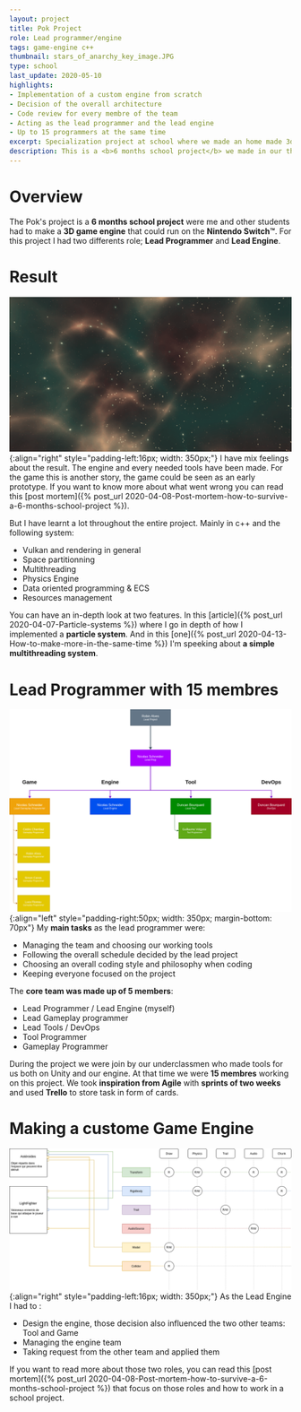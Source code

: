 ```yaml
---
layout: project
title: Pok Project
role: Lead programmer/engine
tags: game-engine c++
thumbnail: stars_of_anarchy_key_image.JPG
type: school
last_update: 2020-05-10
highlights: 
- Implementation of a custom engine from scratch
- Decision of the overall architecture 
- Code review for every membre of the team
- Acting as the lead programmer and the lead engine
- Up to 15 programmers at the same time
excerpt: Specialization project at school where we made an home made 3d engine in c++ that could run a game on the Nintendo Switch.
description: This is a <b>6 months school project</b> we made in our third year. The objective was to do a game (Stars of Anarchy) running on the <b>Nintendo Switch</b> using a custom game engine (PokEngine). We separated the team in three main groups, Game, Tool and Engine. I was the <b>lead programmer and engine</b> on the project. I implemented most of the core feature used in the engine as the graphic engine, physics engine, entity manager, resource manager, and so on.
---
```


# Overview
The Pok's project is a **6 months school project** were me and other students had to make a **3D game engine** that could run on the **Nintendo Switch&trade;**. For this project I had two differents role; **Lead Programmer** and **Lead Engine**.

# Result
![pok Scene Building](../assets/images/pok_project/pok-building.gif){:align="right" style="padding-left:16px; width: 350px;"}
I have mix feelings about the result. The engine and every needed tools have been made. For the game this is another story, the game could be seen as an early prototype. If you want to know more about what went wrong you can read this [post mortem]({% post_url 2020-04-08-Post-mortem-how-to-survive-a-6-months-school-project %}).

But I have learnt a lot throughout the entire project. Mainly in c++ and the following system:
- Vulkan and rendering in general
- Space partitionning 
- Multithreading
- Physics Engine
- Data oriented programming & ECS
- Resources management

You can have an in-depth look at two features. In this [article]({% post_url 2020-04-07-Particle-systems %}) where I go in depth of how I implemented a **particle system**. And in this [one]({% post_url 2020-04-13-How-to-make-more-in-the-same-time %}) I'm speeking about **a simple multithreading system**.<br clear="right">

# Lead Programmer with 15 membres
![pok Scene Building](../assets/images/pok_project/prog-hierarchy.png){:align="left" style="padding-right:50px; width: 350px; margin-bottom: 70px"}
My **main tasks** as the lead programmer were:
- Managing the team and choosing our working tools
- Following the overall schedule decided by the lead project 
- Choosing an overall coding style and philosophy when coding
- Keeping everyone focused on the project

The **core team was made up of 5 members**:
- Lead Programmer / Lead Engine (myself)
- Lead Gameplay programmer 
- Lead Tools / DevOps
- Tool Programmer
- Gameplay Programmer

During the project we were join by our underclassmen who made tools for us both on Unity and our engine. At that time we were **15 membres** working on this project. We took **inspiration from Agile** with **sprints of two weeks** and used **Trello** to store task in form of cards. <br clear="left">

# Making a custome Game Engine
![Architecture Game Engine](../assets/images/pok_project/ecs-architecture.png){:align="right" style="padding-left:16px; width: 350px;"}
As the Lead Engine I had to :
- Design the engine, those decision also influenced the two other teams: Tool and Game
- Managing the engine team
- Taking request from the other team and applied them

If you want to read more about those two roles, you can read this [post mortem]({% post_url 2020-04-08-Post-mortem-how-to-survive-a-6-months-school-project %}) that focus on those roles and how to work in a school project.
